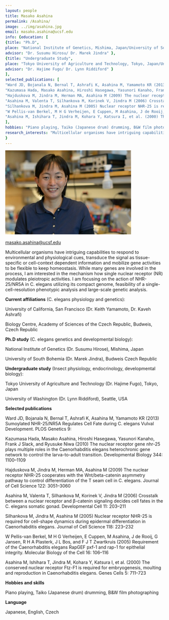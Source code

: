 ```yaml
---
layout: people
title: Masako Asahina
permalink: /Asahina/
image: ../img/asahina.jpg
email: masako.asahina@ucsf.edu
info: {education: [
{title: "Ph.D",
place: "National Institute of Genetics, Mishima, Japan/University of South Bohemia, Budweis Czeck Republic",
advisor: "Dr. Susumu Hirosu/ Dr. Marek Jindra" },
{title: "Undergraduate Study",
place: "Tokyo University of Agriculture and Technology, Tokyo, Japan/University of Washington, Seattle, Washington",
advisor: "Dr. Hajime Fugo/ Dr. Lynn Riddiford" }
],
selected_publications: [
"Ward JD, Bojanala N, Bernal T, Ashrafi K, Asahina M, Yamamoto KR (2013) Sumoylated NHR-25/NR5A Regulates Cell Fate during C. elegans Vulval Development. PLOS Genetics 9:",
"Kazumasa Hada, Masako Asahina, Hiroshi Hasegawa, Yasunori Kanaho, Frank J Slack, and Ryusuke Niwa (2010) The nuclear receptor gene nhr-25 plays multiple roles in the Caenorhabditis elegans heterochronic gene network to control the larva-to-adult transition. Developmental Biology 344: 1100ñ1109",
"Hajduskova M, Jindra M, Herman MA, Asahina M (2009) The nuclear receptor NHR-25 cooperates with the Wnt/beta-catenin asymmetry pathway to control differentiation of the T seam cell in C. elegans. Journal of Cell Science 122: 3051ñ3060",
"Asahina M, Valenta T, Silhankova M, Korinek V, Jindra M (2006) Crosstalk between a nuclear receptor and ﬂ-catenin signaling decides cell fates in the C. elegans somatic gonad. Developmental Cell 11: 203ñ211",
"Silhankova M, Jindra M, Asahina M (2005) Nuclear receptor NHR-25 is required for cell-shape dynamics during epidermal differentiation in Caenorhabditis elegans. Journal of Cell Science 118: 223ñ232",
"W Pellis-van Berkel, M H G Verheijen, E Cuppen, M Asahina, J de Rooij, G Jansen, R H A Plasterk, J L Bos, and F J T Zwartkruis (2005) Requirement of the Caenorhabditis elegans RapGEF pxf-1 and rap-1 for epithelial integrity. Molecular Biology of the Cell 16: 106ñ116",
"Asahina M, Ishihara T, Jindra M, Kohara Y, Katsura I, et al. (2000) The conserved nuclear receptor Ftz-F1 is required for embryogenesis, moulting and reproduction in Caenorhabditis elegans. Genes Cells 5: 711ñ723",
],
hobbies: "Piano playing, Taiko (Japanese drum) drumming, B&W film photographing",
research_interests: "Multicellular organisms have intriguing capabilities to respond to environmental and physiological cues, transduce the signal as tissue-specific or cell-context dependent information and mobilize gene activities to be flexible to keep homeostasis. While many genes are involved in the process, I am interested in the mechanism how single nuclear receptor (NR) modulates pleiotropic activities. I am focusing on the action of NHR-25/NR5A in C. elegans utilizing its compact genome, feasibility of a single-cell-resolution phenotypic analysis and large-scale genetic analysis."
}
---
```


![Masako Image](../img/asahina.jpg)

masako.asahina@ucsf.edu

Multicellular organisms have intriguing capabilities to respond to environmental and physiological cues, transduce the signal as tissue-specific or cell-context dependent information and mobilize gene activities to be flexible to keep homeostasis. While many genes are involved in the process, I am interested in the mechanism how single nuclear receptor (NR) modulates pleiotropic activities. I am focusing on the action of NHR-25/NR5A in C. elegans utilizing its compact genome, feasibility of a single-cell-resolution phenotypic analysis and large-scale genetic analysis.


**Current affiliations** (C. elegans physiology and genetics):

University of California, San Francisco (Dr. Keith Yamamoto, Dr. Kaveh Ashrafi)

Biology Centre, Academy of Sciences of the Czech Republic, Budweis, Czech Republic


**Ph.D study** (C. elegans genetics and developmental biology):

National Institute of Genetics (Dr. Susumu Hirose), Mishima, Japan

University of South Bohemia (Dr. Marek Jindra), Budweis Czech Republic


**Undergraduate study** (Insect physiology, endocrinology, developmental biology):

Tokyo University of Agriculture and Technology (Dr. Hajime Fugo), Tokyo, Japan

University of Washington (Dr. Lynn Riddiford), Seattle, USA


**Selected publications**

Ward JD, Bojanala N, Bernal T, Ashrafi K, Asahina M, Yamamoto KR (2013) Sumoylated NHR-25/NR5A Regulates Cell Fate during C. elegans Vulval Development. PLOS Genetics 9:



Kazumasa Hada, Masako Asahina, Hiroshi Hasegawa, Yasunori Kanaho, Frank J Slack, and Ryusuke Niwa (2010) The nuclear receptor gene nhr-25 plays multiple roles in the Caenorhabditis elegans heterochronic gene network to control the larva-to-adult transition. Developmental Biology 344: 1100–1109



Hajduskova M, Jindra M, Herman MA, Asahina M (2009) The nuclear receptor NHR-25 cooperates with the Wnt/beta-catenin asymmetry pathway to control differentiation of the T seam cell in C. elegans. Journal of Cell Science 122: 3051–3060



Asahina M, Valenta T, Silhankova M, Korinek V, Jindra M (2006) Crosstalk between a nuclear receptor and β-catenin signaling decides cell fates in the C. elegans somatic gonad. Developmental Cell 11: 203–211



Silhankova M, Jindra M, Asahina M (2005) Nuclear receptor NHR-25 is required for cell-shape dynamics during epidermal differentiation in Caenorhabditis elegans. Journal of Cell Science 118: 223–232



W Pellis-van Berkel, M H G Verheijen, E Cuppen, M Asahina, J de Rooij, G Jansen, R H A Plasterk, J L Bos, and F J T Zwartkruis (2005) Requirement of the Caenorhabditis elegans RapGEF pxf-1 and rap-1 for epithelial integrity. Molecular Biology of the Cell 16: 106–116



Asahina M, Ishihara T, Jindra M, Kohara Y, Katsura I, et al. (2000) The conserved nuclear receptor Ftz-F1 is required for embryogenesis, moulting and reproduction in Caenorhabditis elegans. Genes Cells 5: 711–723


**Hobbies and skills**

Piano playing, Taiko (Japanese drum) drumming, B&W film photographing


**Language**



Japanese, English, Czech
